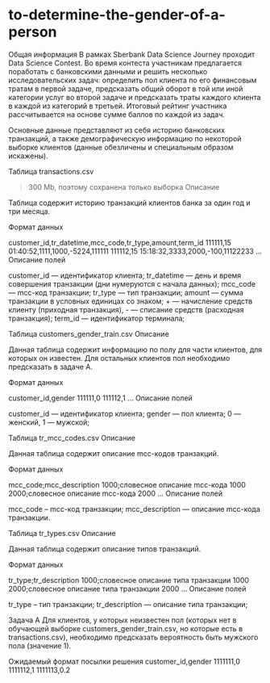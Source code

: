 # to-determine-the-gender-of-a-person

Общая информация
В рамках Sberbank Data Science Journey проходит Data Science Contest. Во время контеста участникам предлагается поработать с банковскими данными и решить несколько исследовательских задач: определить пол клиента по его финансовым тратам в первой задаче, предсказать общий оборот в той или иной категории услуг во второй задаче и предсказать траты каждого клиента в каждой из категорий в третьей. Итоговый рейтинг участника рассчитывается на основе сумме баллов по каждой из задач.

Основные данные представляют из себя историю банковских транзакций, а также демографическую информацию по некоторой выборке клиентов (данные обезличены и специальным образом искажены).

Таблица transactions.csv
> 300 Mb, поэтому сохранена только выборка
Описание

Таблица содержит историю транзакций клиентов банка за один год и три месяца.

Формат данных

customer_id,tr_datetime,mcc_code,tr_type,amount,term_id
111111,15 01:40:52,1111,1000,-5224,111111
111112,15 15:18:32,3333,2000,-100,11122233
...
Описание полей

customer_id — идентификатор клиента;
tr_datetime — день и время совершения транзакции (дни нумеруются с начала данных);
mcc_code — mcc-код транзакции;
tr_type — тип транзакции;
amount — сумма транзакции в условных единицах со знаком; + — начисление средств клиенту (приходная транзакция), - — списание средств (расходная транзакция);
term_id — идентификатор терминала;

Таблица customers_gender_train.csv
Описание

Данная таблица содержит информацию по полу для части клиентов, для которых он известен. Для остальных клиентов пол необходимо предсказать в задаче A.

Формат данных

customer_id,gender
111111,0
111112,1
...
Описание полей

customer_id — идентификатор клиента;
gender — пол клиента; 0 — женский, 1 — мужской;

Таблица tr_mcc_codes.csv
Описание

Данная таблица содержит описание mcc-кодов транзакций.

Формат данных

mcc_code;mcc_description
1000;словесное описание mcc-кода 1000
2000;словесное описание mcc-кода 2000
...
Описание полей

mcc_code – mcc-код транзакции;
mcc_description — описание mcc-кода транзакции.

Таблица tr_types.csv
Описание

Данная таблица содержит описание типов транзакций.

Формат данных

tr_type;tr_description
1000;словесное описание типа транзакции 1000
2000;словесное описание типа транзакции 2000
...
Описание полей

tr_type – тип транзакции;
tr_description — описание типа транзакции;

Задача A
Для клиентов, у которых неизвестен пол (которых нет в обучающей выборке customers_gender_train.csv, но которые есть в transactions.csv), необходимо предсказать вероятность быть мужского пола (значение 1).

Ожидаемый формат посылки решения
customer_id,gender
1111111,0
1111112,1
1111113,0.2
